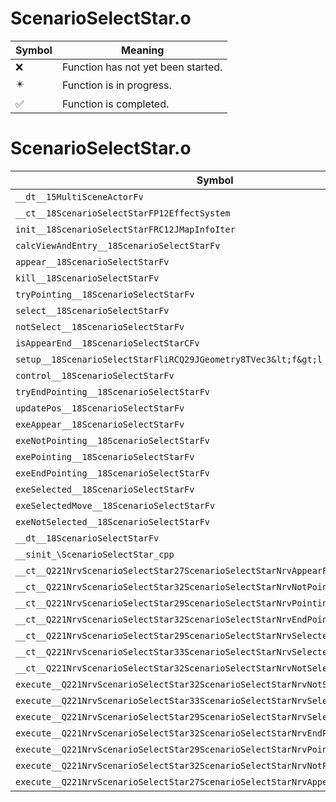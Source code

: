 # ScenarioSelectStar.o
| Symbol | Meaning 
| ------------- | ------------- 
| :x: | Function has not yet been started. 
| :eight_pointed_black_star: | Function is in progress. 
| :white_check_mark: | Function is completed. 


# ScenarioSelectStar.o
| Symbol | Decompiled? |
| ------------- | ------------- |
| `__dt__15MultiSceneActorFv` | :x: |
| `__ct__18ScenarioSelectStarFP12EffectSystem` | :x: |
| `init__18ScenarioSelectStarFRC12JMapInfoIter` | :x: |
| `calcViewAndEntry__18ScenarioSelectStarFv` | :x: |
| `appear__18ScenarioSelectStarFv` | :x: |
| `kill__18ScenarioSelectStarFv` | :x: |
| `tryPointing__18ScenarioSelectStarFv` | :x: |
| `select__18ScenarioSelectStarFv` | :x: |
| `notSelect__18ScenarioSelectStarFv` | :x: |
| `isAppearEnd__18ScenarioSelectStarCFv` | :x: |
| `setup__18ScenarioSelectStarFliRCQ29JGeometry8TVec3&lt;f&gt;l` | :x: |
| `control__18ScenarioSelectStarFv` | :x: |
| `tryEndPointing__18ScenarioSelectStarFv` | :x: |
| `updatePos__18ScenarioSelectStarFv` | :x: |
| `exeAppear__18ScenarioSelectStarFv` | :x: |
| `exeNotPointing__18ScenarioSelectStarFv` | :x: |
| `exePointing__18ScenarioSelectStarFv` | :x: |
| `exeEndPointing__18ScenarioSelectStarFv` | :x: |
| `exeSelected__18ScenarioSelectStarFv` | :x: |
| `exeSelectedMove__18ScenarioSelectStarFv` | :x: |
| `exeNotSelected__18ScenarioSelectStarFv` | :x: |
| `__dt__18ScenarioSelectStarFv` | :x: |
| `__sinit_\ScenarioSelectStar_cpp` | :x: |
| `__ct__Q221NrvScenarioSelectStar27ScenarioSelectStarNrvAppearFv` | :x: |
| `__ct__Q221NrvScenarioSelectStar32ScenarioSelectStarNrvNotPointingFv` | :x: |
| `__ct__Q221NrvScenarioSelectStar29ScenarioSelectStarNrvPointingFv` | :x: |
| `__ct__Q221NrvScenarioSelectStar32ScenarioSelectStarNrvEndPointingFv` | :x: |
| `__ct__Q221NrvScenarioSelectStar29ScenarioSelectStarNrvSelectedFv` | :x: |
| `__ct__Q221NrvScenarioSelectStar33ScenarioSelectStarNrvSelectedMoveFv` | :x: |
| `__ct__Q221NrvScenarioSelectStar32ScenarioSelectStarNrvNotSelectedFv` | :x: |
| `execute__Q221NrvScenarioSelectStar32ScenarioSelectStarNrvNotSelectedCFP5Spine` | :x: |
| `execute__Q221NrvScenarioSelectStar33ScenarioSelectStarNrvSelectedMoveCFP5Spine` | :x: |
| `execute__Q221NrvScenarioSelectStar29ScenarioSelectStarNrvSelectedCFP5Spine` | :x: |
| `execute__Q221NrvScenarioSelectStar32ScenarioSelectStarNrvEndPointingCFP5Spine` | :x: |
| `execute__Q221NrvScenarioSelectStar29ScenarioSelectStarNrvPointingCFP5Spine` | :x: |
| `execute__Q221NrvScenarioSelectStar32ScenarioSelectStarNrvNotPointingCFP5Spine` | :x: |
| `execute__Q221NrvScenarioSelectStar27ScenarioSelectStarNrvAppearCFP5Spine` | :x: |
